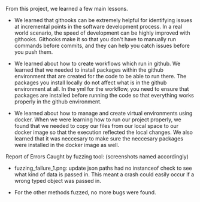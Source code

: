 From this project, we learned a few main lessons.

- We learned that githooks can be extremely helpful for identifying issues at incremental points in the software development process.
In a real world scenario, the speed of development can be highly improved with githooks. Githooks make it so that you don't have to manually run commands before commits, and they can help you catch issues before you push them.

- We learned about how to create workflows which run in github. We learned that we needed to install packages within the github environment that are created for the code to be able to run there. The packages you install locally do not affect what is in the github environment at all. In the yml for the workflow, you need to ensure that packages are installed before running the code so that everything works properly in the github environment.

- We learned about how to manage and create virtual environments using docker. When we were learning how to run our project properly, we found that we needed to copy our files from our local space to our docker image so that the execution reflected the local changes. We also learned that it was neccesary to make sure the neccesary packages were installed in the docker image as well.


Report of Errors Caught by fuzzing tool:
  (screenshots named accordingly)
- fuzzing_failure_1.png: update json paths had no instanceof check to see what kind of data is passed in. This meant a crash could easily occur if a wrong typed object was passed in.

- For the other methods fuzzed, no more bugs were found.



